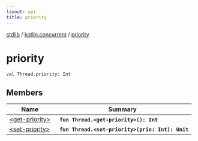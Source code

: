 ```yaml
---
layout: api
title: priority
---
```

[stdlib](../../index.md) / [kotlin.concurrent](../index.md) / [priority](index.md)

# priority

```
val Thread.priority: Int
```

## Members

| Name | Summary |
|------|---------|
|[&lt;get-priority&gt;](_get-priority_.md)|&nbsp;&nbsp;**`fun Thread.<get-priority>(): Int`**<br>|
|[&lt;set-priority&gt;](_set-priority_.md)|&nbsp;&nbsp;**`fun Thread.<set-priority>(prio: Int): Unit`**<br>|
